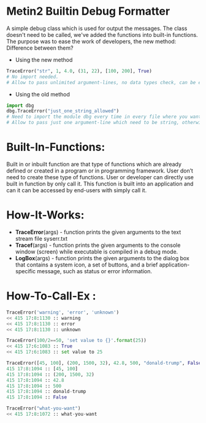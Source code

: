 
# Metin2 Builtin Debug Formatter

A simple debug class which is used for output the messages.
The class doesn't need to be called, we've added the functions into built-in functions.
The purpose was to ease the work of developers, the new method:
Difference between them?
- Using the new method
```py
TraceError("str", 1, 4.0, (31, 22), [100, 200], True)
# No import needed.
# Allow to pass unlimited argument-lines, no data types check, can be everything you want: <int, float, string, tuple, list, boolean>.
```

- Using the old method
```py
import dbg
dbg.TraceError("just_one_string_allowed")
# Need to import the module dbg every time in every file where you want to use it.
# Allow to pass just one argument-line which need to be string, otherwise nothing happen.
```

# Built-In-Functions:
Built in or inbuilt function are that type of functions which are already defined or created in a program or in programming framework. 
User don’t need to create these type of functions. 
User or developer can directly use built in function by only call it.
This function is built into an application and can it can be accessed by end-users with simply call it.

# How-It-Works:
- **TraceError**(args) - function prints the given arguments to the text stream file syserr.txt
- **Tracef**(args) - function prints the given arguments to the console window (screen) while executable is compiled in a debug mode.
- **LogBox**(args) - function prints the given arguments to the dialog box that contains a system icon, a set of buttons, 
	and a brief application-specific message, such as status or error information.

# How-To-Call-Ex <TraceError>:
```python
TraceError('warning', 'error', 'unknown')
<< 415 17:8:1130 :: warning
<< 415 17:8:1130 :: error
<< 415 17:8:1130 :: unknown

TraceError(100/2==50, 'set value to {}'.format(25))
<< 415 17:6:1083 :: True
<< 415 17:6:1083 :: set value to 25

TraceError([45, 100], (200, 1500, 32), 42.8, 500, "donald-trump", False)
415 17:8:1094 :: [45, 100]
415 17:8:1094 :: (200, 1500, 32)
415 17:8:1094 :: 42.8
415 17:8:1094 :: 500
415 17:8:1094 :: donald-trump
415 17:8:1094 :: False

TraceError("what-you-want")
<< 415 17:8:1072 :: what-you-want
```
